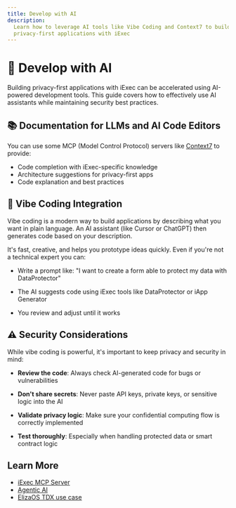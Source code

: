 ```yaml
---
title: Develop with AI
description:
  Learn how to leverage AI tools like Vibe Coding and Context7 to build
  privacy-first applications with iExec
---
```


# 🤖 Develop with AI

Building privacy-first applications with iExec can be accelerated using
AI-powered development tools. This guide covers how to effectively use AI
assistants while maintaining security best practices.

## 📚 Documentation for LLMs and AI Code Editors

You can use some MCP (Model Control Protocol) servers like
[Context7](https://context7.com/iexecblockchaincomputing/documentation-tools) to
provide:

- Code completion with iExec-specific knowledge
- Architecture suggestions for privacy-first apps
- Code explanation and best practices

## 🎨 Vibe Coding Integration

Vibe coding is a modern way to build applications by describing what you want in
plain language. An AI assistant (like Cursor or ChatGPT) then generates code
based on your description.

It's fast, creative, and helps you prototype ideas quickly. Even if you're not a
technical expert you can:

- Write a prompt like: "I want to create a form able to protect my data with
  DataProtector"

- The AI suggests code using iExec tools like DataProtector or iApp Generator

- You review and adjust until it works

## ⚠️ Security Considerations

While vibe coding is powerful, it's important to keep privacy and security in
mind:

- **Review the code**: Always check AI-generated code for bugs or
  vulnerabilities

- **Don't share secrets**: Never paste API keys, private keys, or sensitive
  logic into the AI

- **Validate privacy logic**: Make sure your confidential computing flow is
  correctly implemented

- **Test thoroughly**: Especially when handling protected data or smart contract
  logic

## Learn More

- [iExec MCP Server](https://www.iex.ec/news/mcp-server-secure-interoperability-autonomous-ai-agents)
- [Agentic AI](https://www.iex.ec/academy/what-is-agentic-ai)
- [ElizaOS TDX use case](https://www.iex.ec/news/elizaos-ai-agents-iexec-intel-tdx)
